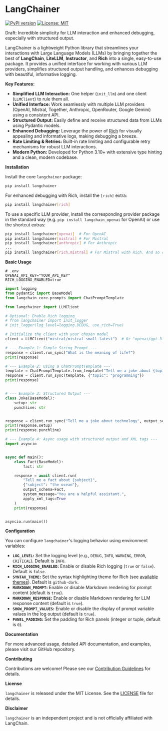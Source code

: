 # LangChainer

[![PyPI version](https://badge.fury.io/py/langchainer.svg)](https://badge.fury.io/py/langchainer)
[![License: MIT](https://img.shields.io/badge/License-MIT-yellow.svg)](https://opensource.org/licenses/MIT)

Draft: Incredible simplicity for LLM interaction and enhanced debugging, especially with structured output.

LangChainer is a lightweight Python library that streamlines your interactions with Large Language Models (LLMs) by bringing together the best of **LangChain**, **LiteLLM**, **Instructor**, and **Rich** into a single, easy-to-use package. It provides a unified interface for working with various LLM providers, simplifies structured output handling, and enhances debugging with beautiful, informative logging.

**Key Features:**

*   **Simplified LLM Interaction:** One helper (`init_llm`) and one client (`LLMClient`) to rule them all.
*   **Unified Interface:**  Work seamlessly with multiple LLM providers (OpenAI, Mistral, Together, Anthropic, OpenRouter, Google Gemini) using a consistent API.
*   **Structured Output:** Easily define and receive structured data from LLMs using Pydantic models.
*   **Enhanced Debugging:** Leverage the power of [Rich](https://github.com/Textualize/rich) for visually appealing and informative logs, making debugging a breeze.
*   **Rate Limiting & Retries:** Built-in rate limiting and configurable retry mechanisms for robust LLM interactions.
*   **Modern Python:** Developed for Python 3.10+ with extensive type hinting and a clean, modern codebase.

**Installation**

Install the core `langchainer` package:

```bash
pip install langchainer
```

For enhanced debugging with Rich, install the `[rich]` extra:

```bash
pip install langchainer[rich]
```

To use a specific LLM provider, install the corresponding provider package in the standard way (e.g. `pip install langchain_openai` for OpenAI) or use the shortcut extras:
```bash
pip install langchainer[openai]  # For OpenAI
pip install langchainer[mistral] # For Mistral
pip install langchainer[anthropic] # For Anthropic
...
pip install langchainer[rich,mistral] # For Mistral with Rich. And so on.
```

**Basic Usage**

```dotenv
# .env
OPENAI_API_KEY="YOUR_API_KEY"
RICH_LOGGING_ENABLED=true
```

```python
import logging
from pydantic import BaseModel
from langchain_core.prompts import ChatPromptTemplate

from langchainer import LLMClient

# Optional: Enable Rich logging
# from langchainer import init_logger
# init_logger(log_level=logging.DEBUG, use_rich=True)

# Initialize the client with your chosen model
client = LLMClient("mistral/mistral-small-latest")  # Or "openai/gpt-3.5-turbo", etc.

# --- Example 1: Simple String Prompt ---
response = client.run_sync("What is the meaning of life?")
print(response)

# --- Example 2: Using a ChatPromptTemplate ---
template = ChatPromptTemplate.from_template("Tell me a joke about {topic}")
response = client.run_sync(template, {"topic": "programming"})
print(response)


# --- Example 3: Structured Output ---
class Joke(BaseModel):
    setup: str
    punchline: str


response = client.run_sync("Tell me a joke about technology", output_schema=Joke)
print(response.setup)
print(response.punchline)

# --- Example 4: Async usage with structured output and XML tags ---
import asyncio


async def main():
    class Fact(BaseModel):
        fact: str

    response = await client.run(
        "Tell me a fact about {subject}",
        {"subject": "the ocean"},
        output_schema=Fact,
        system_message="You are a helpful assistant.",
        apply_xml_tags=True
    )
    print(response)


asyncio.run(main())
```

**Configuration**

You can configure `langchainer`'s logging behavior using environment variables:

*   **`LOG_LEVEL`:**  Set the logging level (e.g., `DEBUG`, `INFO`, `WARNING`, `ERROR`, `CRITICAL`). Default is `INFO`.
*   **`RICH_LOGGING_ENABLED`:** Enable or disable Rich logging (`true` or `false`). Default is `false`.
*   **`SYNTAX_THEME`:**  Set the syntax highlighting theme for Rich (see [available themes](https://pygments.org/styles/)). Default is `github-dark`.
*   **`MARKDOWN_PROMPT`:** Enable or disable Markdown rendering for prompt content (default is `true`).
*   **`MARKDOWN_RESPONSE`:** Enable or disable Markdown rendering for LLM response content (default is `true`).
*   **`SHOW_PROMPT_VALUES`:**  Enable or disable the display of prompt variable values in the log output (default is `true`).
*   **`PANEL_PADDING`:** Set the padding for Rich panels (integer or tuple, default is `0`).

**Documentation**

For more advanced usage, detailed API documentation, and examples, please visit our GitHub repository.

**Contributing**

Contributions are welcome! Please see our [Contribution Guidelines](CONTRIBUTING.md) for details.

**License**

`langchainer` is released under the MIT License. See the [LICENSE](LICENSE) file for details.

**Disclaimer**

`langchainer` is an independent project and is not officially affiliated with LangChain.

